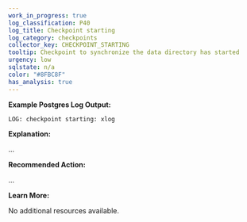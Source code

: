 ```yaml
---
work_in_progress: true
log_classification: P40
log_title: Checkpoint starting
log_category: checkpoints
collector_key: CHECKPOINT_STARTING
tooltip: Checkpoint to synchronize the data directory has started
urgency: low
sqlstate: n/a
color: "#8FBC8F"
has_analysis: true
---
```


**Example Postgres Log Output:**

```
LOG: checkpoint starting: xlog
```

**Explanation:**

...

**Recommended Action:**

...

**Learn More:**

No additional resources available.
